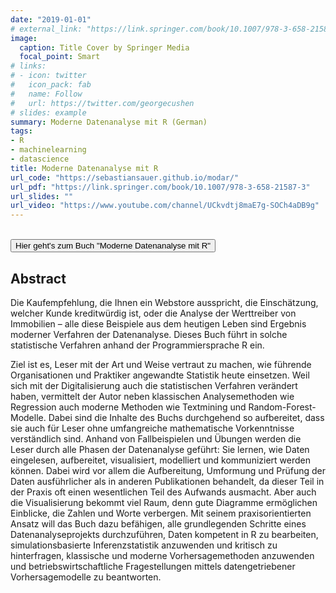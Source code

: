 ```yaml
---
date: "2019-01-01"
# external_link: "https://link.springer.com/book/10.1007/978-3-658-21587-3"
image:
  caption: Title Cover by Springer Media
  focal_point: Smart
# links:
# - icon: twitter
#   icon_pack: fab
#   name: Follow
#   url: https://twitter.com/georgecushen
# slides: example
summary: Moderne Datenanalyse mit R (German)
tags:
- R
- machinelearning
- datascience
title: Moderne Datenanalyse mit R 
url_code: "https://sebastiansauer.github.io/modar/"
url_pdf: "https://link.springer.com/book/10.1007/978-3-658-21587-3"
url_slides: ""
url_video: "https://www.youtube.com/channel/UCkvdtj8maE7g-SOCh4aDB9g"
---
```


</br>

  <button onclick="window.location.href='https://link.springer.com/book/10.1007/978-3-658-21587-3';">
     Hier geht's zum Buch "Moderne Datenanalyse mit R"
    </button>


## Abstract


Die Kaufempfehlung, die Ihnen ein Webstore ausspricht, die Einschätzung, welcher Kunde kreditwürdig ist, oder die Analyse der Werttreiber von Immobilien – alle diese Beispiele aus dem heutigen Leben sind Ergebnis moderner Verfahren der Datenanalyse. Dieses Buch führt in solche statistische Verfahren anhand der Programmiersprache R ein. 

Ziel ist es, Leser mit der Art und Weise vertraut zu machen, wie führende Organisationen und Praktiker angewandte Statistik heute einsetzen. Weil sich mit der Digitalisierung auch die statistischen Verfahren verändert haben, vermittelt der Autor neben klassischen Analysemethoden wie Regression auch moderne Methoden wie Textmining und Random-Forest-Modelle. Dabei sind die Inhalte des Buchs durchgehend so aufbereitet, dass sie auch für Leser ohne umfangreiche mathematische Vorkenntnisse verständlich sind. Anhand von Fallbeispielen und Übungen werden die Leser durch alle Phasen der Datenanalyse geführt: Sie lernen, wie Daten eingelesen, aufbereitet, visualisiert, modelliert und kommuniziert werden können. Dabei wird vor allem die Aufbereitung, Umformung und Prüfung der Daten ausführlicher als in anderen Publikationen behandelt, da dieser Teil in der Praxis oft einen wesentlichen Teil des Aufwands ausmacht. Aber auch die Visualisierung bekommt viel Raum, denn gute Diagramme ermöglichen Einblicke, die Zahlen und Worte verbergen.
Mit seinem praxisorientierten Ansatz will das Buch dazu befähigen,
alle grundlegenden Schritte eines Datenanalyseprojekts durchzuführen,
Daten kompetent in R zu bearbeiten,
simulationsbasierte Inferenzstatistik anzuwenden und kritisch zu hinterfragen,
klassische und moderne Vorhersagemethoden anzuwenden und
betriebswirtschaftliche Fragestellungen mittels datengetriebener Vorhersagemodelle zu beantworten.


